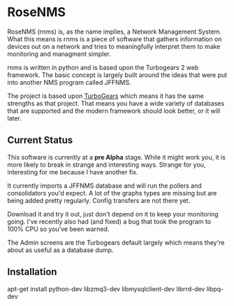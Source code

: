 RoseNMS
=============
RoseNMS (rnms) is, as the name implies, a Network Management System.
What this means is rnms is a piece of software that gathers information
on devices out on a network and tries to meaningfully interpret them to 
make monitoring and managment simpler.

rnms is written in python and is based upon the Turbogears 2 web framework.
The basic concept is largely built around the ideas that were put into
another NMS program called JFFNMS.

The project is based upon [TurboGears](http://turbogears.org) which means
it has the same strengths as that project. That means you have a wide
variety of databases that are supported and the modern framework should
look better, or it will later.

Current Status
--------------

This software is currently at a **pre Alpha** stage.  While it might work
you, it is more likely to break in strange and interesting ways.  Strange for
you, interesting for me because I have another fix.

It currently imports a JFFNMS database and will run the pollers and
consolidators you'd expect.  A lot of the graphs types are missing but are
being added pretty regularly.  Config transfers are not there yet.

Download it and try it out, just don't depend on it to keep your monitoring 
going.  I've recently also had (and fixed) a bug that took the program to 
100% CPU so you've been warned.

The Admin screens are the Turbogears default largely which means they're
about as useful as a database dump.

Installation
------------
apt-get install python-dev libzmq3-dev libmysqlclient-dev librrd-dev libpq-dev
